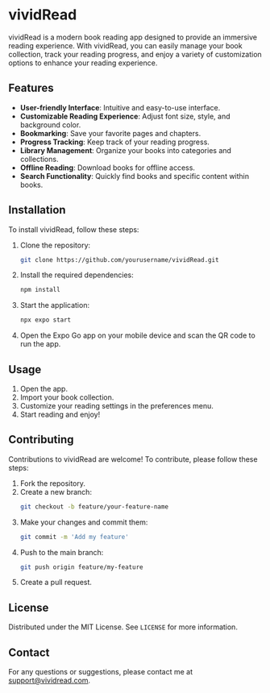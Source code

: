 # vividRead

vividRead is a modern book reading app designed to provide an immersive reading experience. With vividRead, you can easily manage your book collection, track your reading progress, and enjoy a variety of customization options to enhance your reading experience.

## Features

- **User-friendly Interface**: Intuitive and easy-to-use interface.
- **Customizable Reading Experience**: Adjust font size, style, and background color.
- **Bookmarking**: Save your favorite pages and chapters.
- **Progress Tracking**: Keep track of your reading progress.
- **Library Management**: Organize your books into categories and collections.
- **Offline Reading**: Download books for offline access.
- **Search Functionality**: Quickly find books and specific content within books.

## Installation

To install vividRead, follow these steps:

1. Clone the repository:
   ```sh
   git clone https://github.com/yourusername/vividRead.git
   ```
2. Install the required dependencies:
   ```sh
   npm install
   ```
3. Start the application:
   ```sh
   npx expo start
   ```
4. Open the Expo Go app on your mobile device and scan the QR code to run the app.

## Usage

1. Open the app.
2. Import your book collection.
3. Customize your reading settings in the preferences menu.
4. Start reading and enjoy!

## Contributing

Contributions to vividRead are welcome! To contribute, please follow these steps:

1. Fork the repository.
2. Create a new branch:
   ```bash
   git checkout -b feature/your-feature-name
   ```
3. Make your changes and commit them:
   ```bash
   git commit -m 'Add my feature'
   ```
4. Push to the main branch:
   ```bash
   git push origin feature/my-feature
   ```
5. Create a pull request.

## License

Distributed under the MIT License. See `LICENSE` for more information.

## Contact

For any questions or suggestions, please contact me at support@vividread.com.
